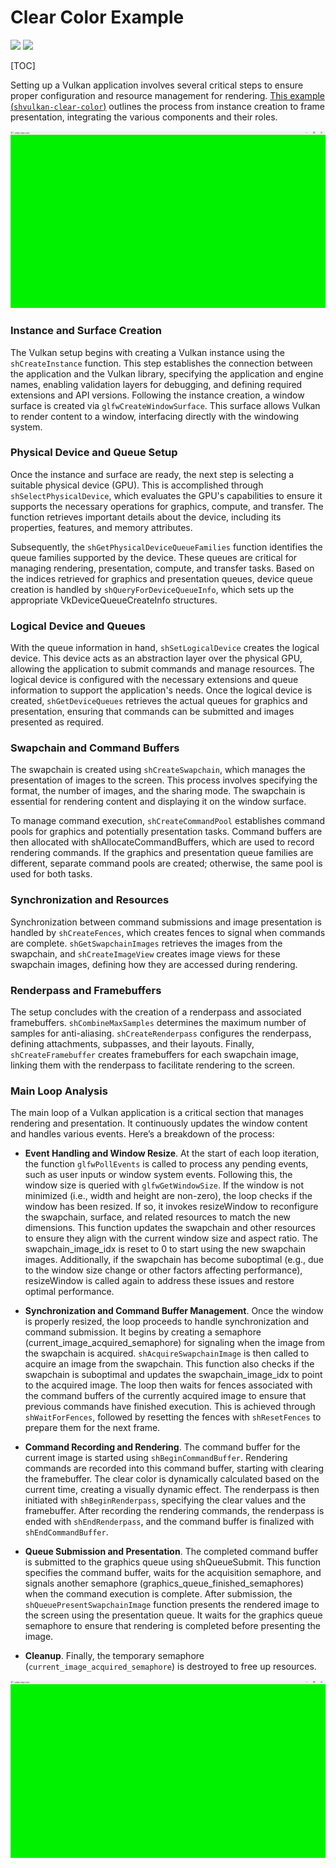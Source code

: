 # Clear Color Example

![](https://img.shields.io/badge/shvulkan%20|%20SINHO%20SOFTWORKS-3CFADC?style=for-the-badge&logo=&logoColor=white&labelColor=990042)
[![](https://img.shields.io/badge/GitHub_repository-3CFADC?style=for-the-badge&logo=github&logoColor=black)](https://github.com/mrsinho/shvulkan)

[TOC]

Setting up a Vulkan application involves several critical steps to ensure proper configuration and resource management for rendering. [This example (`shvulkan-clear-color`)](https://github.com/MrSinho/shvulkan/blob/main/examples/src/graphics/clear-color.c) outlines the process from instance creation to frame presentation, integrating the various components and their roles.

![](../media/clear_color_green.png)

### Instance and Surface Creation

The Vulkan setup begins with creating a Vulkan instance using the `shCreateInstance` function. This step establishes the connection between the application and the Vulkan library, specifying the application and engine names, enabling validation layers for debugging, and defining required extensions and API versions. Following the instance creation, a window surface is created via `glfwCreateWindowSurface`. This surface allows Vulkan to render content to a window, interfacing directly with the windowing system.

### Physical Device and Queue Setup

Once the instance and surface are ready, the next step is selecting a suitable physical device (GPU). This is accomplished through `shSelectPhysicalDevice`, which evaluates the GPU's capabilities to ensure it supports the necessary operations for graphics, compute, and transfer. The function retrieves important details about the device, including its properties, features, and memory attributes.

Subsequently, the `shGetPhysicalDeviceQueueFamilies` function identifies the queue families supported by the device. These queues are critical for managing rendering, presentation, compute, and transfer tasks. Based on the indices retrieved for graphics and presentation queues, device queue creation is handled by `shQueryForDeviceQueueInfo`, which sets up the appropriate VkDeviceQueueCreateInfo structures.

### Logical Device and Queues

With the queue information in hand, `shSetLogicalDevice` creates the logical device. This device acts as an abstraction layer over the physical GPU, allowing the application to submit commands and manage resources. The logical device is configured with the necessary extensions and queue information to support the application's needs. Once the logical device is created, `shGetDeviceQueues` retrieves the actual queues for graphics and presentation, ensuring that commands can be submitted and images presented as required.

### Swapchain and Command Buffers

The swapchain is created using `shCreateSwapchain`, which manages the presentation of images to the screen. This process involves specifying the format, the number of images, and the sharing mode. The swapchain is essential for rendering content and displaying it on the window surface.

To manage command execution, `shCreateCommandPool` establishes command pools for graphics and potentially presentation tasks. Command buffers are then allocated with shAllocateCommandBuffers, which are used to record rendering commands. If the graphics and presentation queue families are different, separate command pools are created; otherwise, the same pool is used for both tasks.

### Synchronization and Resources

Synchronization between command submissions and image presentation is handled by `shCreateFences`, which creates fences to signal when commands are complete. `shGetSwapchainImages` retrieves the images from the swapchain, and `shCreateImageView` creates image views for these swapchain images, defining how they are accessed during rendering.

### Renderpass and Framebuffers

The setup concludes with the creation of a renderpass and associated framebuffers. `shCombineMaxSamples` determines the maximum number of samples for anti-aliasing. `shCreateRenderpass` configures the renderpass, defining attachments, subpasses, and their layouts. Finally, `shCreateFramebuffer` creates framebuffers for each swapchain image, linking them with the renderpass to facilitate rendering to the screen.

### Main Loop Analysis

The main loop of a Vulkan application is a critical section that manages rendering and presentation. It continuously updates the window content and handles various events. Here’s a breakdown of the process:

* **Event Handling and Window Resize**.
At the start of each loop iteration, the function `glfwPollEvents` is called to process any pending events, such as user inputs or window system events. Following this, the window size is queried with `glfwGetWindowSize`. If the window is not minimized (i.e., width and height are non-zero), the loop checks if the window has been resized. If so, it invokes resizeWindow to reconfigure the swapchain, surface, and related resources to match the new dimensions. This function updates the swapchain and other resources to ensure they align with the current window size and aspect ratio. The swapchain_image_idx is reset to 0 to start using the new swapchain images.
Additionally, if the swapchain has become suboptimal (e.g., due to the window size change or other factors affecting performance), resizeWindow is called again to address these issues and restore optimal performance.

* **Synchronization and Command Buffer Management**.
Once the window is properly resized, the loop proceeds to handle synchronization and command submission. It begins by creating a semaphore (current_image_acquired_semaphore) for signaling when the image from the swapchain is acquired. `shAcquireSwapchainImage` is then called to acquire an image from the swapchain. This function also checks if the swapchain is suboptimal and updates the swapchain_image_idx to point to the acquired image.
The loop then waits for fences associated with the command buffers of the currently acquired image to ensure that previous commands have finished execution. This is achieved through `shWaitForFences`, followed by resetting the fences with `shResetFences` to prepare them for the next frame.

* **Command Recording and Rendering**.
The command buffer for the current image is started using `shBeginCommandBuffer`. Rendering commands are recorded into this command buffer, starting with clearing the framebuffer. The clear color is dynamically calculated based on the current time, creating a visually dynamic effect.
The renderpass is then initiated with `shBeginRenderpass`, specifying the clear values and the framebuffer. After recording the rendering commands, the renderpass is ended with `shEndRenderpass`, and the command buffer is finalized with `shEndCommandBuffer`.

* **Queue Submission and Presentation**.
The completed command buffer is submitted to the graphics queue using shQueueSubmit. This function specifies the command buffer, waits for the acquisition semaphore, and signals another semaphore (graphics_queue_finished_semaphores) when the command execution is complete.
After submission, the `shQueuePresentSwapchainImage` function presents the rendered image to the screen using the presentation queue. It waits for the graphics queue semaphore to ensure that rendering is completed before presenting the image.

* **Cleanup**.
Finally, the temporary semaphore (`current_image_acquired_semaphore`) is destroyed to free up resources.

![](../media/clear_color_green.png)
